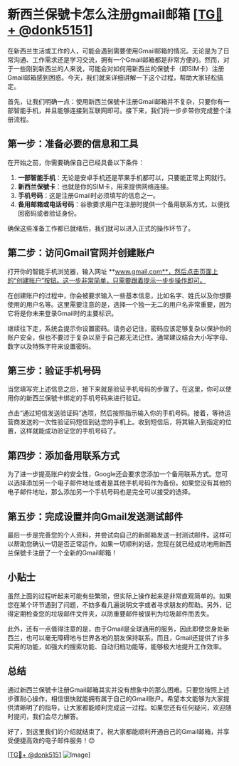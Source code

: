 # 新西兰保號卡怎么注册gmail邮箱 [[TG💪+ @donk5151](https://t.me/s/donk5151)]

在新西兰生活或工作的人，可能会遇到需要使用Gmail邮箱的情况。无论是为了日常沟通、工作需求还是学习交流，拥有一个Gmail邮箱都是非常方便的。然而，对于一些刚到新西兰的人来说，可能会对如何用新西兰的保號卡（即SIM卡）注册Gmail邮箱感到困惑。今天，我们就来详细讲解一下这个过程，帮助大家轻松搞定。

首先，让我们明确一点：使用新西兰保號卡注册Gmail邮箱并不复杂，只要你有一部智能手机，并且能够连接到互联网即可。接下来，我们将一步步带你完成整个注册流程。

## 第一步：准备必要的信息和工具

在开始之前，你需要确保自己已经具备以下条件：

1. **一部智能手机**：无论是安卓手机还是苹果手机都可以，只要能正常上网就行。
2. **新西兰保號卡**：也就是你的SIM卡，用来提供网络连接。
3. **手机号码**：这是注册Gmail时必须填写的信息之一。
4. **备用邮箱或电话号码**：谷歌要求用户在注册时提供一个备用联系方式，以便找回密码或者验证身份。

确保这些准备工作都已就绪后，我们就可以进入正式的操作环节了。

## 第二步：访问Gmail官网并创建账户

打开你的智能手机浏览器，输入网址 **www.gmail.com**，然后点击页面上的“创建账户”按钮。这一步非常简单，只需要跟着提示一步步操作即可。

在创建账户的过程中，你会被要求输入一些基本信息，比如名字、姓氏以及你想要使用的用户名等。这里需要注意的是，选择一个独一无二的用户名非常重要，因为它将是你未来登录Gmail时的主要标识。

继续往下走，系统会提示你设置密码。请务必记住，密码应该足够复杂以保护你的账户安全，但也不要过于复杂以至于自己都无法记住。通常建议结合大小写字母、数字以及特殊字符来设置密码。

## 第三步：验证手机号码

当您填写完上述信息之后，接下来就是验证手机号码的步骤了。在这里，你可以使用你的新西兰保號卡绑定的手机号码来进行验证。

点击“通过短信发送验证码”选项，然后按照指示输入你的手机号码。接着，等待运营商发送的一次性验证码短信到达您的手机上。收到短信后，将其输入到指定的位置，这样就能成功验证您的手机号码了。

## 第四步：添加备用联系方式

为了进一步提高账户的安全性，Google还会要求您添加一个备用联系方式。您可以选择添加另一个电子邮件地址或者是其他手机号码作为备份。如果您没有其他的电子邮件地址，那么添加另一个手机号码也是完全可以接受的选择。

## 第五步：完成设置并向Gmail发送测试邮件

最后一步是完善您的个人资料，并尝试向自己的新邮箱发送一封测试邮件。这样可以帮助您确认一切是否正常运作。如果一切顺利的话，您现在就已经成功地用新西兰保號卡注册了一个全新的Gmail邮箱！

## 小贴士

虽然上面的过程听起来可能有些繁琐，但实际上操作起来是非常直观简单的。如果您在某个环节遇到了问题，不妨多看几遍说明文字或者寻求朋友的帮助。另外，记得定期检查您的垃圾邮件文件夹，以防重要邮件被误判为垃圾邮件而丢失。

此外，还有一点值得注意的是，由于Gmail是全球通用的服务，因此即使您身处新西兰，也可以毫无障碍地与世界各地的朋友保持联系。而且，Gmail还提供了许多实用的功能，如强大的搜索功能、自动归档功能等，能够极大地提升工作效率。

## 总结

通过新西兰保號卡注册Gmail邮箱其实并没有想象中的那么困难。只要您按照上述步骤耐心操作，相信很快就能拥有属于自己的Gmail账户。希望本文能够为大家提供清晰明了的指导，让大家都能顺利完成这一过程。如果您还有任何疑问，欢迎随时提问，我们会尽力解答。

好了，到这里我们的介绍就结束了。祝大家都能顺利开通自己的Gmail邮箱，并享受便捷高效的电子邮件服务！😊

[[TG💪+ @donk5151](https://t.me/s/donk5151) ![Image](https://i.postimg.cc/rwNCRYN7/Snipaste-2025-04-30-17-27-05.png)]